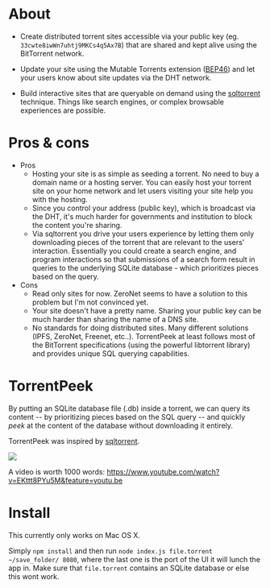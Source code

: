 # About

* Create distributed torrent sites accessible via your public key (eg. `33cwte8iwWn7uhtj9MKCs4q5Ax7B`) that are shared and kept alive using the BitTorrent network.

* Update your site using the Mutable Torrents extension ([BEP46](http://bittorrent.org/beps/bep_0046.html)) and let your users know about site updates via the DHT network.

* Build interactive sites that are queryable on demand using the [sqltorrent](https://github.com/bittorrent/sqltorrent) technique. Things like search engines, or complex browsable experiences are possible.

# Pros & cons

* Pros
  * Hosting your site is as simple as seeding a torrent. No need to buy a domain name or a hosting server. You can easily host your torrent site on your home network and let users visiting your site help you with the hosting.
  * Since you control your address (public key), which is broadcast via the DHT, it's much harder for governments and institution to block the content you're sharing.
  * Via sqltorrent you drive your users experience by letting them only downloading pieces of the torrent that are relevant to the users' interaction. Essentially you could create a search engine, and program interactions so that submissions of a search form result in queries to the underlying SQLite database - which prioritizes pieces based on the query.
* Cons
  * Read only sites for now. ZeroNet seems to have a solution to this problem but I'm not convinced yet.
  * Your site doesn't have a pretty name. Sharing your public key can be much harder than sharing the name of a DNS site.
  * No standards for doing distributed sites. Many different solutions (IPFS, ZeroNet, Freenet, etc..). TorrentPeek at least follows most of the BitTorrent specifications (using the powerful libtorrent library) and provides unique SQL querying capabilities.

# TorrentPeek

By putting an SQLite database file (.db) inside a torrent, we can query its content -- by prioritizing pieces based on the SQL query -- and quickly *peek* at the content of the database without downloading it entirely.

TorrentPeek was inspired by [sqltorrent](https://github.com/bittorrent/sqltorrent).

![](https://github.com/lmatteis/torrent-peek/blob/master/out.gif?raw=true)

A video is worth 1000 words: https://www.youtube.com/watch?v=EKttt8PYu5M&feature=youtu.be


# Install

This currently only works on Mac OS X.

Simply `npm install` and then run `node index.js file.torrent ~/save_folder/ 8080`, where the last one is the port of the UI it will lunch the app in. Make sure that `file.torrent` contains an SQLite database or else this wont work.
